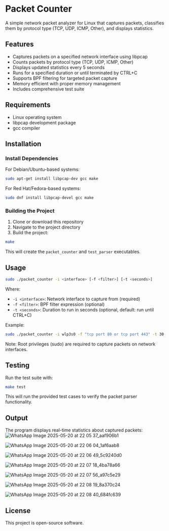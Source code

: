 # Packet Counter

A simple network packet analyzer for Linux that captures packets, classifies them by protocol type (TCP, UDP, ICMP, Other), and displays statistics.

## Features

- Captures packets on a specified network interface using libpcap
- Counts packets by protocol type (TCP, UDP, ICMP, Other)
- Displays updated statistics every 5 seconds
- Runs for a specified duration or until terminated by CTRL+C
- Supports BPF filtering for targeted packet capture
- Memory efficient with proper memory management
- Includes comprehensive test suite

## Requirements

- Linux operating system
- libpcap development package
- gcc compiler

## Installation

### Install Dependencies

For Debian/Ubuntu-based systems:
```bash
sudo apt-get install libpcap-dev gcc make
```

For Red Hat/Fedora-based systems:
```bash
sudo dnf install libpcap-devel gcc make
```

### Building the Project

1. Clone or download this repository
2. Navigate to the project directory
3. Build the project:

```bash
make
```

This will create the `packet_counter` and `test_parser` executables.

## Usage

```bash
sudo ./packet_counter -i <interface> [-f <filter>] [-t <seconds>]
```

Where:
- `-i <interface>`: Network interface to capture from (required)
- `-f <filter>`: BPF filter expression (optional)
- `-t <seconds>`: Duration to run in seconds (optional, default: run until CTRL+C)

Example:
```bash
sudo ./packet_counter -i wlp3s0 -f "tcp port 80 or tcp port 443" -t 30
```

Note: Root privileges (sudo) are required to capture packets on network interfaces.

## Testing

Run the test suite with:
```bash
make test
```

This will run the provided test cases to verify the packet parser functionality.

## Output

The program displays real-time statistics about captured packets:
![WhatsApp Image 2025-05-20 at 22 05 37_aaf906b1](https://github.com/user-attachments/assets/0b1fa4e7-6af8-4b3a-8b21-7bab10478072)

![WhatsApp Image 2025-05-20 at 22 06 04_1af6aab8](https://github.com/user-attachments/assets/42a4bc4c-a881-4ec8-91f7-1e0ec3bd221e)

![WhatsApp Image 2025-05-20 at 22 06 49_5c9240d0](https://github.com/user-attachments/assets/be6c4046-eb9e-4b3f-bbd8-2cb7bcf471ff)

![WhatsApp Image 2025-05-20 at 22 07 18_4ba78a66](https://github.com/user-attachments/assets/7dea7025-71bd-4a67-9e76-6af671948af7)

![WhatsApp Image 2025-05-20 at 22 07 56_a97c5e29](https://github.com/user-attachments/assets/384a77c7-8d69-4ce2-8f7c-aa37ec9fe474)

![WhatsApp Image 2025-05-20 at 22 08 19_8a370c24](https://github.com/user-attachments/assets/ed23dd9f-e4f0-40e9-b595-1b0a3751b9c0)

![WhatsApp Image 2025-05-20 at 22 08 40_684fc639](https://github.com/user-attachments/assets/2d17ae60-3e50-42fa-ad63-0997a8020718)


## License

This project is open-source software.
